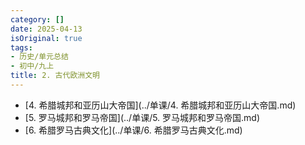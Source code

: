 ```yaml
---
category: []
date: 2025-04-13
isOriginal: true
tags:
- 历史/单元总结
- 初中/九上
title: 2. 古代欧洲文明
---
```

- [4. 希腊城邦和亚历山大帝国](../单课/4. 希腊城邦和亚历山大帝国.md)
- [5. 罗马城邦和罗马帝国](../单课/5. 罗马城邦和罗马帝国.md)
- [6. 希腊罗马古典文化](../单课/6. 希腊罗马古典文化.md)